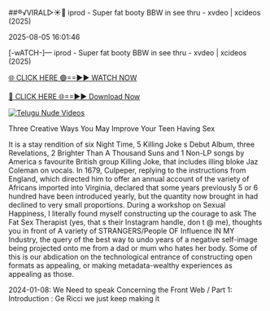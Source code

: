 ##®️√VIRAL▷☀️👄    iprod - Super fat booty BBW in see thru - xvdeo &#124; xcideos (2025)

2025-08-05 16:01:46



[-wATCH-]—    iprod - Super fat booty BBW in see thru - xvdeo &#124; xcideos (2025)

[🌐 CLICK HERE 🟢==►► WATCH NOW](https://www.youtucams.com/tracking/githubcom)

[🔴 CLICK HERE 🌐==►► Download Now](https://www.youtucams.com/tracking/githubcom)

[![Telugu Nude Videos](https://i.imgur.com/dJHk4Zq.gif)](https://www.youtucams.com/tracking/githubcom)



Three Creative Ways You May Improve Your Teen Having Sex

It is a stay rendition of six Night Time, 5 Killing Joke s Debut Album, three Revelations, 2 Brighter Than A Thousand Suns and 1 Non-LP songs by America s favourite British group Killing Joke, that includes illing bloke Jaz Coleman on vocals. In 1679, Culpeper, replying to the instructions from England, which directed him to offer an annual account of the variety of Africans imported into Virginia, declared that some years previously 5 or 6 hundred have been introduced yearly, but the quantity now brought in had declined to very small proportions. During a workshop on Sexual Happiness, I literally found myself constructing up the courage to ask The Fat Sex Therapist (yes, that s their Instagram handle, don t @ me), thoughts you in front of A variety of STRANGERS/People OF Influence IN MY Industry, the query of the best way to undo years of a negative self-image being projected onto me from a dad or mum who hates her body. Some of this is our abdication on the technological entrance of constructing open formats as appealing, or making metadata-wealthy experiences as appealing as those.

2024-01-08:  We Need to speak Concerning the Front Web / Part 1: Introduction : Ge Ricci  we just keep making it 